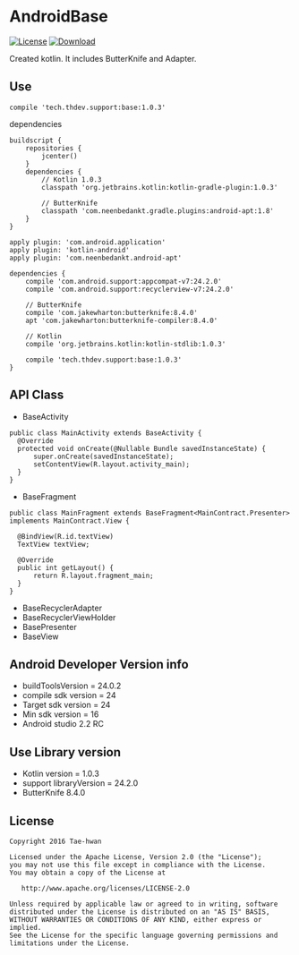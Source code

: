 # AndroidBase
[![License](https://img.shields.io/hexpm/l/plug.svg)]()
[ ![Download](https://api.bintray.com/packages/taehwandev/thdev.tech/base/images/download.svg) ](https://bintray.com/taehwandev/thdev.tech/base/_latestVersion)

Created kotlin. It includes ButterKnife and Adapter.

## Use

```
compile 'tech.thdev.support:base:1.0.3'
```

dependencies

```
buildscript {
    repositories {
        jcenter()
    }
    dependencies {
        // Kotlin 1.0.3
        classpath 'org.jetbrains.kotlin:kotlin-gradle-plugin:1.0.3'

        // ButterKnife
        classpath 'com.neenbedankt.gradle.plugins:android-apt:1.8'
    }
}

apply plugin: 'com.android.application'
apply plugin: 'kotlin-android'
apply plugin: 'com.neenbedankt.android-apt'

dependencies {
    compile 'com.android.support:appcompat-v7:24.2.0'
    compile 'com.android.support:recyclerview-v7:24.2.0'

    // ButterKnife
    compile 'com.jakewharton:butterknife:8.4.0'
    apt 'com.jakewharton:butterknife-compiler:8.4.0'

    // Kotlin
    compile 'org.jetbrains.kotlin:kotlin-stdlib:1.0.3'

    compile 'tech.thdev.support:base:1.0.3'
}
```

## API Class

- BaseActivity

```
public class MainActivity extends BaseActivity {
  @Override
  protected void onCreate(@Nullable Bundle savedInstanceState) {
      super.onCreate(savedInstanceState);
      setContentView(R.layout.activity_main);
  }
}
```

- BaseFragment

```
public class MainFragment extends BaseFragment<MainContract.Presenter> implements MainContract.View {

  @BindView(R.id.textView)
  TextView textView;

  @Override
  public int getLayout() {
      return R.layout.fragment_main;
  }
}
```

- BaseRecyclerAdapter
- BaseRecyclerViewHolder
- BasePresenter
- BaseView


## Android Developer Version info
- buildToolsVersion = 24.0.2
- compile sdk version = 24
- Target sdk version = 24
- Min sdk version = 16
- Android studio 2.2 RC


## Use Library version
- Kotlin version = 1.0.3
- support libraryVersion = 24.2.0
- ButterKnife 8.4.0


## License

```
Copyright 2016 Tae-hwan

Licensed under the Apache License, Version 2.0 (the "License");
you may not use this file except in compliance with the License.
You may obtain a copy of the License at

   http://www.apache.org/licenses/LICENSE-2.0

Unless required by applicable law or agreed to in writing, software
distributed under the License is distributed on an "AS IS" BASIS,
WITHOUT WARRANTIES OR CONDITIONS OF ANY KIND, either express or implied.
See the License for the specific language governing permissions and
limitations under the License.
```
